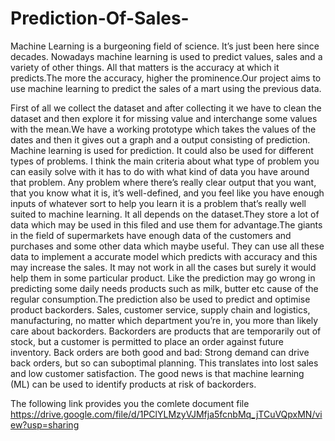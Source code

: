 # Prediction-Of-Sales-
Machine Learning is a burgeoning field of science. It’s just been here since decades. Nowadays machine learning is used to predict values, sales and a variety of other things. All that matters is the accuracy at which it predicts.The more the accuracy, higher the prominence.Our project aims to use machine learning to predict the sales of a mart using the previous data. 

First of all we collect the dataset and after collecting it we have to clean the dataset and then explore it for missing value and interchange some values with the mean.We have a working prototype which takes the values of the dates and then it gives out a graph and a output consisting of prediction. Machine learning is used for prediction. It could also be used for different types of problems. I think the main criteria about what type of problem you can easily solve with it has to do with what kind of data you have around that problem. Any problem where there’s really clear output that you want, that you know what it is, it’s well-defined, and you feel like you have enough inputs of whatever sort to help you learn it is a problem that’s really well suited to machine learning. It all depends on the dataset.They store a lot of data which may be used in this filed and use them for advantage.The giants in the field of supermarkets have enough data of the customers and purchases and some other data which maybe useful. They can use all these data to implement a accurate model which predicts with accuracy and this may increase the sales. It may not work in all the cases but surely it would help them in some particular product. Like the prediction may go wrong in predicting some daily needs products such as milk, butter etc cause of the regular consumption.The prediction also be used to predict and optimise product backorders. Sales, customer service, supply chain and logistics, manufacturing, no matter which department you’re in, you more than likely care about backorders. Backorders are products that are temporarily out of stock, but a customer is permitted to place an order against future inventory. Back orders are both good and bad: Strong demand can drive back orders, but so can suboptimal planning. This translates into lost sales and low customer satisfaction. The good news is that machine learning (ML) can be used to identify products at risk of backorders. 

The following link provides you the comlete document file 
https://drive.google.com/file/d/1PClYLMzyVJMfja5fcnbMq_jTCuVQpxMN/view?usp=sharing
